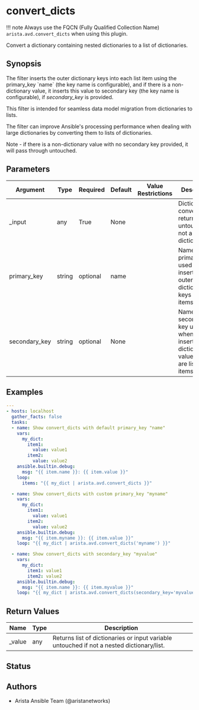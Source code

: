 # convert_dicts

!!! note
    Always use the FQCN (Fully Qualified Collection Name) `arista.avd.convert_dicts` when using this plugin.

Convert a dictionary containing nested dictionaries to a list of dictionaries\.

## Synopsis

The filter inserts the outer dictionary keys into each list item using the primary\_key \`name\` \(the key name is configurable\)\, and if there is a non\-dictionary value\, it inserts this value to secondary key \(the key name is configurable\)\, if <em>secondary\_key</em> is provided\.

This filter is intended for seamless data model migration from dictionaries to lists\.

The filter can improve Ansible\'s processing performance when dealing with large dictionaries by converting them to lists of dictionaries\.

Note \- if there is a non\-dictionary value with no secondary key provided\, it will pass through untouched\.

## Parameters

| Argument | Type | Required | Default | Value Restrictions | Description |
| -------- | ---- | -------- | ------- | ------------------ | ----------- |
| _input | any | True | None |  | Dictionary to convert \- returned untouched if not a nested dictionary/list\. |
| primary_key | string | optional | name |  | Name of the primary key used when inserting outer dictionary keys into items\. |
| secondary_key | string | optional | None |  | Name of the secondary key used when inserting dictionary values which are list into items\. |

## Examples

```yaml
---
- hosts: localhost
  gather_facts: false
  tasks:
  - name: Show convert_dicts with default primary_key "name"
    vars:
      my_dict:
        item1:
          value: value1
        item2:
          value: value2
    ansible.builtin.debug:
      msg: "{{ item.name }}: {{ item.value }}"
    loop:
      items: "{{ my_dict | arista.avd.convert_dicts }}"

  - name: Show convert_dicts with custom primary_key "myname"
    vars:
      my_dict:
        item1:
          value: value1
        item2:
          value: value2
    ansible.builtin.debug:
      msg: "{{ item.myname }}: {{ item.value }}"
    loop: "{{ my_dict | arista.avd.convert_dicts('myname') }}"

  - name: Show convert_dicts with secondary_key "myvalue"
    vars:
      my_dict:
        item1: value1
        item2: value2
    ansible.builtin.debug:
      msg: "{{ item.name }}: {{ item.myvalue }}"
    loop: "{{ my_dict | arista.avd.convert_dicts(secondary_key='myvalue') }}"
```

## Return Values

| Name | Type | Description |
| ---- | ---- | ----------- |
| _value | any | Returns list of dictionaries or input variable untouched if not a nested dictionary/list\. |

## Status

## Authors

- Arista Ansible Team (@aristanetworks)
